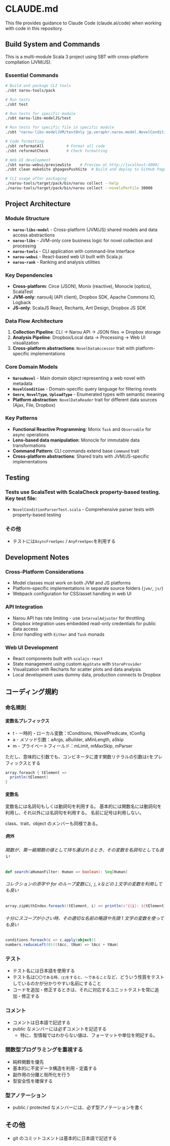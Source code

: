 # CLAUDE.md

This file provides guidance to Claude Code (claude.ai/code) when working with code in this repository.

## Build System and Commands

This is a multi-module Scala 3 project using SBT with cross-platform compilation (JVM/JS).

### Essential Commands

```bash
# Build and package CLI tools
./sbt narou-tools/pack

# Run tests
./sbt test

# Run tests for specific module
./sbt narou-libs-modelJS/test

# Run tests for specific file in specific module
./sbt "narou-libs-modelJVM/testOnly jp.seraphr.narou.model.NovelConditionParserTest"

# Code formatting
./sbt reformatAll          # Format all code
./sbt reformatCheck        # Check formatting

# Web UI development
./sbt narou-webui/previewSite    # Preview at http://localhost:4000/
./sbt clean makeSite ghpagesPushSite  # Build and deploy to GitHub Pages

# CLI usage after packaging
./narou-tools/target/pack/bin/narou collect --help
./narou-tools/target/pack/bin/narou collect --novelsPerFile 30000
```

## Project Architecture

### Module Structure

- **`narou-libs-model`** - Cross-platform (JVM/JS) shared models and data access abstractions
- **`narou-libs`** - JVM-only core business logic for novel collection and processing
- **`narou-tools`** - CLI application with command-line interface
- **`narou-webui`** - React-based web UI built with Scala.js
- **`narou-rank`** - Ranking and analysis utilities

### Key Dependencies

- **Cross-platform**: Circe (JSON), Monix (reactive), Monocle (optics), ScalaTest
- **JVM-only**: narou4j (API client), Dropbox SDK, Apache Commons IO, Logback
- **JS-only**: ScalaJS React, Recharts, Ant Design, Dropbox JS SDK

### Data Flow Architecture

1. **Collection Pipeline**: CLI → Narou API → JSON files → Dropbox storage
2. **Analysis Pipeline**: Dropbox/Local data → Processing → Web UI visualization
3. **Cross-platform abstractions**: `NovelDataAccessor` trait with platform-specific implementations

### Core Domain Models

- **`NarouNovel`** - Main domain object representing a web novel with metadata
- **`NovelCondition`** - Domain-specific query language for filtering novels
- **`Genre`**, **`NovelType`**, **`UploadType`** - Enumerated types with semantic meaning
- **Platform abstraction**: `NovelDataReader` trait for different data sources (Ajax, File, Dropbox)

### Key Patterns

- **Functional Reactive Programming**: Monix `Task` and `Observable` for async operations
- **Lens-based data manipulation**: Monocle for immutable data transformations
- **Command Pattern**: CLI commands extend base `Command` trait
- **Cross-platform abstractions**: Shared traits with JVM/JS-specific implementations

## Testing

### Tests use ScalaTest with ScalaCheck property-based testing. Key test file:

- `NovelConditionParserTest.scala` - Comprehensive parser tests with property-based testing

### その他

- テストには`AsyncFreeSpec` / `AnyFreeSpec`を利用する

## Development Notes

### Cross-Platform Considerations

- Model classes must work on both JVM and JS platforms
- Platform-specific implementations in separate source folders (`jvm/`, `js/`)
- Webpack configuration for CSS/asset handling in web UI

### API Integration

- Narou API has rate limiting - use `IntervalAdjuster` for throttling
- Dropbox integration uses embedded read-only credentials for public data access
- Error handling with `Either` and `Task` monads

### Web UI Development

- React components built with `scalajs-react`
- State management using custom `AppState` with `StoreProvider`
- Visualization with Recharts for scatter plots and data analysis
- Local development uses dummy data, production connects to Dropbox

## コーディング規約

### 命名規則

#### 変数名プレフィックス

- t - 一時的・ローカル変数：tConditions, tNovelPredicate, tConfig
- a - メソッド引数：aArgs, aBuilder, aMinLength, aSkip
- m - プライベートフィールド：mLimit, mMaxSkip, mParser

ただし、意味的に引数でも、コンビネータに渡す関数リテラルの引数は`t`をプレフィックスとする

```scala
array.foreach { tElement =>
  println(tElement)
}
```

#### 変数名

変数名には名詞句もしくは動詞句を利用する。
基本的には関数名には動詞句を利用し、それ以外には名詞句を利用する。
名前に記号は利用しない。

class、trait、object のメンバーも同様である。

##### 例外

###### 関数が、第一級関数の値として持ち運ばれるとき、その変数を名詞句としても良い

```scala
def search(aHumanFilter: Human => boolean): Seq[Human]
```

###### コレクションの添字や for のループ変数に`i`, `j`, `k`などの１文字の変数を利用しても良い

```scala
array.zipWithIndex.foreach((tElement, i) => println(s"${i}: ${tElement}"))
```

###### 十分にスコープが小さい時、その適切な名前の略語や先頭 1 文字の変数を使っても良い

```scala
conditions.foreach(c => c.apply(object))
numbers.reduceLeft(0)((tAcc, tNum) => tAcc + tNum)
```

### テスト

- テスト名には日本語を使用する
- テスト名は`〇〇である時、□□をすると、～であること`など、どういう性質をテストしているのかが分かりやすい名前にすること
- コードを追加・修正するときは、それに対応するユニットテストを常に追加・修正する

### コメント

- コメントは日本語で記述する
- public なメンバーには必ずコメントを記述する
  - 特に、型情報ではわからない値は、フォーマットや単位を明記する。

### 関数型プログラミングを重視する

- 純粋関数を優先
- 基本的に不変データ構造を利用・定義する
- 副作用の分離と局所化を行う
- 型安全性を確保する

### 型アノテーション

- public / protected なメンバーには、必ず型アノテーションを書く

## その他

- git のコミットコメントは基本的に日本語で記述する
